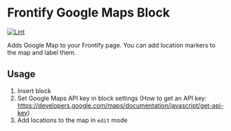 # Frontify Google Maps Block

[![Lint](https://github.com/liip/frontify_google_maps_block/actions/workflows/lint.yml/badge.svg)](https://github.com/liip/frontify_google_maps_block/actions/workflows/lint.yml)

Adds Google Map to your Frontify page.
You can add location markers to the map and label them.

## Usage

1. Insert block
2. Set Google Maps API key in block settings (How to get an API key: https://developers.google.com/maps/documentation/javascript/get-api-key)
3. Add locations to the map in `edit` mode
